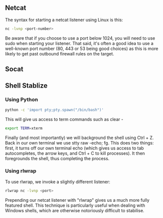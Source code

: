 ```Bash

```

## Netcat
The syntax for starting a netcat listener using Linux is this:
```Bash
nc -lvnp <port-number>
```
Be aware that if you choose to use a port below 1024, you will need to use sudo when starting your listener. That said, it's often a good idea to use a well-known port number (80, 443 or 53 being good choices) as this is more likely to get past outbound firewall rules on the target.

## Socat

## Shell Stablize
### Using Python
```Bash
python -c 'import pty;pty.spawn("/bin/bash")'
```
This will give us access to term commands such as clear - 
```Bash
export TERM=xterm
```
Finally (and most importantly) we will background the shell using Ctrl + Z. Back in our own terminal we use stty raw -echo; fg. This does two things: first, it turns off our own terminal echo (which gives us access to tab autocompletes, the arrow keys, and Ctrl + C to kill processes). It then foregrounds the shell, thus completing the process.

### Using rlwrap
To use rlwrap, we invoke a slightly different listener:
```Bash
rlwrap nc -lvnp <port>
```
Prepending our netcat listener with "rlwrap" gives us a much more fully featured shell. This technique is particularly useful when dealing with Windows shells, which are otherwise notoriously difficult to stabilise. 


